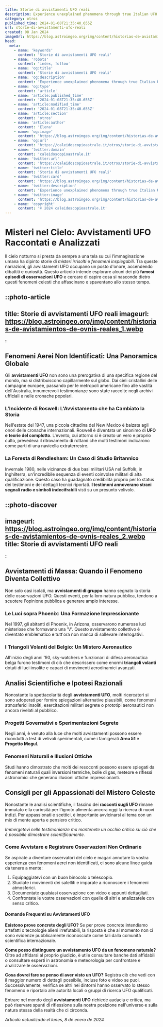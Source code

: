 ```yaml
---
title: Storie di avvistamenti UFO reali
description: Experience unexplained phenomena through true Italian UFO tales! Discover jaw-dropping encounters and sightings. #UFOItalia 🛸🇮🇹
category: otros
published_time: 2024-01-08T21:35:40.655Z
url: storie-di-avvistamenti-ufo-reali
created: 08 Jan 2024
imageUrl: https://blog.astroingeo.org/img/content/historias-de-avistamientos-de-ovnis-reales_1.webp
head:
  meta:
    - name: 'keywords'
      content: 'Storie di avvistamenti UFO reali'
    - name: 'robots'
      content: 'index, follow'
    - name: 'og:title'
      content: 'Storie di avvistamenti UFO reali'
    - name: 'og:description'
      content: 'Experience unexplained phenomena through true Italian UFO tales! Discover jaw-dropping encounters and sightings. #UFOItalia 🛸🇮🇹'
    - name: 'og:type'
      content: 'article'
    - name: 'article:published_time'
      content: '2024-01-08T21:35:40.655Z'
    - name: 'article:modified_time'
      content: '2024-01-08T21:35:40.655Z'
    - name: 'article:section'
      content: 'otros'
    - name: 'article:author'
      content: 'Elena'
    - name: 'og:image'
      content: 'https://blog.astroingeo.org/img/content/historias-de-avistamientos-de-ovnis-reales_1.webp'
    - name: 'og:url'
      content: 'https://caleidoscopioastrale.it/otros/storie-di-avvistamenti-ufo-reali'
    - name: 'twitter:domain'
      content: 'caleidoscopioastrale.it'
    - name: 'twitter:url'
      content: 'https://caleidoscopioastrale.it/otros/storie-di-avvistamenti-ufo-reali'
    - name: 'twitter:title'
      content: 'Storie di avvistamenti UFO reali'
    - name: 'twitter:card'
      content: 'https://blog.astroingeo.org/img/content/historias-de-avistamientos-de-ovnis-reales_1.webp'
    - name: 'twitter:description'
      content: 'Experience unexplained phenomena through true Italian UFO tales! Discover jaw-dropping encounters and sightings. #UFOItalia 🛸🇮🇹'
    - name: 'twitter:image'
      content: 'https://blog.astroingeo.org/img/content/historias-de-avistamientos-de-ovnis-reales_1.webp'
    - name: 'copyright'
      content: '© 2024 caleidoscopioastrale.it'
---
```

# Misteri nel Cielo: Avvistamenti UFO Raccontati e Analizzati

Il cielo notturno si presta da sempre a una tela su cui l'immaginazione umana ha dipinto storie di *misteri irrisolti* e *fenomeni inspiegabili*. Tra queste narrazioni, gli avvistamenti UFO occupano un posto d'onore, accendendo dibattiti e curiosità. Questo articolo intende esplorare alcuni dei più **famosi episodi di osservazioni UFO** e cercare di capire cosa si nasconde dietro questi fenomeni celesti che affascinano e spaventano allo stesso tempo.

::photo-article
---
title: Storie di avvistamenti UFO reali
imageurl: https://blog.astroingeo.org/img/content/historias-de-avistamientos-de-ovnis-reales_1.webp
---
::

## Fenomeni Aerei Non Identificati: Una Panoramica Globale

Gli **avvistamenti UFO** non sono una prerogativa di una specifica regione del mondo, ma si distribuiscono capillarmente sul globo. Dai cieli cristallini delle campagne europee, passando per le metropoli americane fino alle vastità dell'Australia, innumerevoli testimonianze sono state raccolte negli archivi ufficiali e nelle cronache popolari.

### L'Incidente di Roswell: L'Avvistamento che ha Cambiato la Storia

Nell'estate del 1947, una piccola cittadina del New Mexico è balzata agli onori delle cronache internazionali. Roswell è diventata un sinonimo di **UFO e teorie del complotto**. L'evento, cui attorno si è creato un vero e proprio culto, prevedeva il ritrovamento di rottami che molti testimoni indicarono come parti di una navicella extraterrestre.

### La Foresta di Rendlesham: Un Caso di Studio Britannico

Invernale 1980, nelle vicinanze di due basi militari USA nel Suffolk, in Inghilterra, un'incredibile sequenza di eventi coinvolse militari di alta qualificazione. Questo caso ha guadagnato credibilità proprio per lo status dei testimoni e dei dettagli tecnici riportati. **I testimoni annoverano strani segnali radio e simboli indecifrabili** visti su un presunto velivolo.

::photo-discover
---
imageurl: https://blog.astroingeo.org/img/content/historias-de-avistamientos-de-ovnis-reales_2.webp
title: Storie di avvistamenti UFO reali
---
::

## Avvistamenti di Massa: Quando il Fenomeno Diventa Collettivo

Non solo casi isolati, ma **avvistamenti di gruppo** hanno segnato la storia delle osservazioni UFO. Questi eventi, per la loro natura pubblica, tendono a scuotere l'opinione pubblica e generare ampio interesse.

### Le Luci sopra Phoenix: Una Formazione Impressionante

Nel 1997, gli abitanti di Phoenix, in Arizona, osservarono numerose luci misteriose che formavano una 'V'. Questo avvistamento collettivo è diventato emblematico e tutt'ora non manca di sollevare interrogativi.

### I Triangoli Volanti del Belgio: Un Mistero Aeronautico

All'inizio degli anni '90, sky-watchers e funzionari di difesa aeronautica belga furono testimoni di ciò che descrissero come enormi **triangoli volanti** dotati di luci insolite e capaci di movimenti aerodinamici avanzati.

## Analisi Scientifiche e Ipotesi Razionali

Nonostante la spettacolarità degli **avvistamenti UFO**, molti ricercatori si sono adoperati per fornire spiegazioni alternative plausibili, come fenomeni atmosferici insoliti, esercitazioni militari segrete o prototipi aeronautici non ancora rivelati al pubblico.

### Progetti Governativi e Sperimentazioni Segrete

Negli anni, è venuto alla luce che molti avvistamenti possono essere ricondotti a test di velivoli sperimentali, come i famigerati **Area 51** e **Progetto Mogul**.

### Fenomeni Naturali e Illusioni Ottiche

Studi hanno dimostrato che molti dei resoconti possono essere spiegati da fenomeni naturali quali inversioni termiche, bolle di gas, meteore e riflessi astronomici che generano illusioni ottiche impressionanti.

## Consigli per gli Appassionati del Mistero Celeste

Nonostante le analisi scientifiche, il fascino dei **racconti sugli UFO** rimane immutato e la curiosità per l'ignoto alimenta ancora oggi la ricerca di nuovi indizi. Per appassionati e scettici, è importante avvicinarsi al tema con un mix di mente aperta e pensiero critico.

_Immergetevi nelle testimonianze ma mantenete un occhio critico su ciò che è possibile dimostrare scientificamente._

### Come Avvistare e Registrare Osservazioni Non Ordinarie

Se aspirate a diventare osservatori del cielo e magari annotare la vostra esperienza con fenomeni aerei non identificati, ci sono alcune linee guida da tenere a mente:

1. Equipaggiatevi con un buon binocolo o telescopio.
2. Studiate i movimenti dei satelliti e imparate a riconoscere i fenomeni atmosferici.
3. Documentate qualsiasi osservazione con video e appunti dettagliati.
4. Confrontate le vostre osservazioni con quelle di altri e analizzatele con senso critico.

#### Domande Frequenti su Avvistamenti UFO

**Esistono prove concrete degli UFO?**
Se per prove concrete intendiamo artefatti o tecnologie alieni irrefutabili, la risposta è che al momento non ci sono evidenze pubblicamente riconosciute come tali dalla comunità scientifica internazionale.

**Come posso distinguere un avvistamento UFO da un fenomeno naturale?**
Oltre ad affidarsi al proprio giudizio, è utile consultare banche dati affidabili o consultare esperti in astronomia e meteorologia per confrontare e analizzare le osservazioni.

**Cosa dovrei fare se penso di aver visto un UFO?**
Registra ciò che vedi con il maggior numero di dettagli possibile, incluse foto e video se puoi. Successivamente, verifica se altri nei dintorni hanno osservato lo stesso fenomeno e riportalo alle autorità locali o gruppi di ricerca UFO qualificati.

Entrare nel mondo degli **avvistamenti UFO** richiede audacia e critica, ma può riservare spunti di riflessione sulla nostra posizione nell'universo e sulla natura stessa della realtà che ci circonda.

_Artículo actualizado el lunes, 8 de enero de 2024_